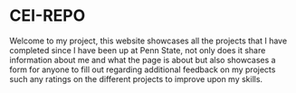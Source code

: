 # CEI-REPO
Welcome to my project, this website showcases all the projects that I have completed since I have been up at Penn State, not only does it share information about me and what the page is about but also showcases a form for anyone to fill out regarding additional feedback on my projects such any ratings on the different projects to improve upon my skills. 
